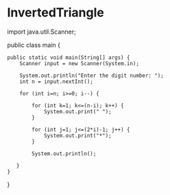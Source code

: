 # InvertedTriangle

import java.util.Scanner;

public class main {

	public static void main(String[] args) {
		Scanner input = new Scanner(System.in);
		
		System.out.println("Enter the digit number: ");
		int n = input.nextInt();
  
	    for (int i=n; i>=0; i--) {
			
			for (int k=1; k<=(n-i); k++) {
				System.out.print(" ");
			}
			
			for (int j=1; j<=(2*i)-1; j++) {
				System.out.print("*");
			}
			
			System.out.println();
   
	   }
	} 
}
